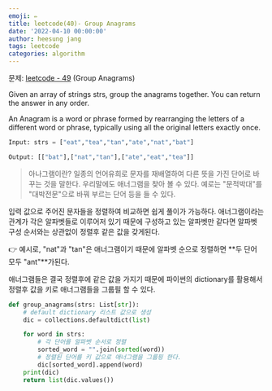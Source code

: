 ```yaml
---
emoji: ✏️
title: leetcode(40)- Group Anagrams
date: '2022-04-10 00:00:00'
author: heesung jang
tags: leetcode
categories: algorithm
---
```


문제: [leetcode - 49](https://leetcode.com/problems/group-anagrams/) (Group Anagrams)

Given an array of strings strs, group the anagrams together. You can return the answer in any order.

An Anagram is a word or phrase formed by rearranging the letters of a different word or phrase, typically using all the original letters exactly once.

```python
Input: strs = ["eat","tea","tan","ate","nat","bat"]

Output: [["bat"],["nat","tan"],["ate","eat","tea"]]
```

> 아나그램이란?
> 일종의 언어유희로 문자를 재배열하여 다른 뜻을 가진 단어로 바꾸는 것을 말한다. 우리말에도 애너그램을 찾아 볼 수 있다. 예로는 "문적박대"를 "대박전문"으로 바꿔 부르는 단어 등을 들 수 있다.

입력 값으로 주어진 문자들을 정렬하여 비교하면 쉽게 풀이가 가능하다. 애너그램이라는 관계가 각은 알파벳들로 이루어저 있기 때문에 구성하고 있는 알파벳만 같다면 알파벳 구성 순서와는 상관없이 정렬후 같은 값을 갖게된다.

👉 예시로, "nat"과 "tan"은 애너그램이기 때문에 알파벳 순으로 정렬하면 **두 단어 모두 "ant"**가된다.

애너그램들은 결국 정렬후에 같은 값을 가지기 때문에 파이썬의 dictionary를 활용해서 정렬후 값을 키로 애너그램들을 그룹필 할 수 있다.

```python
def group_anagrams(strs: List[str]):
    # default dictionary 리스트 값으로 생성
    dic = collections.defaultdict(list)

    for word in strs:
        # 각 단어를 알파벳 순서로 정렬
        sorted_word = "".join(sorted(word))
        # 정렬된 단어를 키 값으로 애너그램을 그룹핑 한다.
        dic[sorted_word].append(word)
    print(dic)
    return list(dic.values())
```

```toc

```
